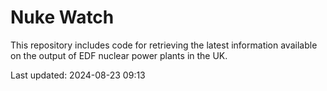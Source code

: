 # Nuke Watch

This repository includes code for retrieving the latest information available on the output of EDF nuclear power plants in the UK.

Last updated: 2024-08-23 09:13